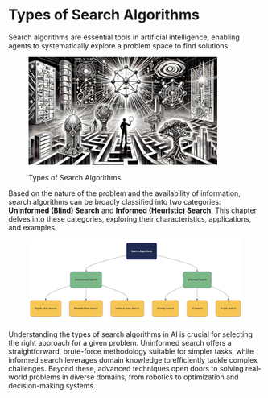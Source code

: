 # Types of Search Algorithms

Search algorithms are essential tools in artificial intelligence, enabling agents to systematically explore a problem space to find solutions.&#x20;

<div align="left"><figure><img src="../../../.gitbook/assets/image (33).png" alt="" width="375"><figcaption><p>Types of Search Algorithms</p></figcaption></figure></div>

Based on the nature of the problem and the availability of information, search algorithms can be broadly classified into two categories: **Uninformed (Blind) Search** and **Informed (Heuristic) Search**. This chapter delves into these categories, exploring their characteristics, applications, and examples.

<div align="left"><figure><img src="../../../.gitbook/assets/image (34).png" alt="" width="563"><figcaption></figcaption></figure></div>

Understanding the types of search algorithms in AI is crucial for selecting the right approach for a given problem. Uninformed search offers a straightforward, brute-force methodology suitable for simpler tasks, while informed search leverages domain knowledge to efficiently tackle complex challenges. Beyond these, advanced techniques open doors to solving real-world problems in diverse domains, from robotics to optimization and decision-making systems.&#x20;
